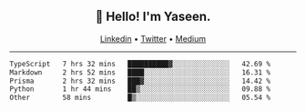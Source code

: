 <h2 align="center">👋 Hello! I'm Yaseen.</h2>
<p align="center">
  <a href="https://www.linkedin.com/in/yaseenkc/">Linkedin</a> •
  <a href="https://twitter.com/yaseeenkc">Twitter</a> •
  <a href="https://medium.com/@yaseen-kc">Medium</a>
</p>


<!--- 🔭 I’m currently working at []() as an  -->
<!--- - 💬 Ask me about **Javascript, React and Git** -->
<!--- - 📫 How to reach me: [@kc.yaseen](https://instagram.com/kc.yaseen) on Instagram -->
<!--- - ⚡ Fun fact: Big Fan of the :zap: emoji -->

-------

<!--START_SECTION:waka-->

```txt
TypeScript   7 hrs 32 mins   ██████████▓░░░░░░░░░░░░░░   42.69 %
Markdown     2 hrs 52 mins   ████░░░░░░░░░░░░░░░░░░░░░   16.31 %
Prisma       2 hrs 32 mins   ███▓░░░░░░░░░░░░░░░░░░░░░   14.42 %
Python       1 hr 44 mins    ██▒░░░░░░░░░░░░░░░░░░░░░░   09.88 %
Other        58 mins         █▒░░░░░░░░░░░░░░░░░░░░░░░   05.54 %
```

<!--END_SECTION:waka-->
